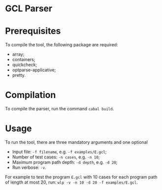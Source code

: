 # GCL Parser

# Prerequisites
To compile the tool, the following package are required:
* array;
* containers;
* quickcheck;
* optparse-applicative;
* pretty.

# Compilation
To compile the parser, run the command `cabal build`.

# Usage
To run the tool, there are three mandatory arguments and one optional
* Input file: `-f filename`, e.g. `-f examples/E.gcl`;
* Number of test cases: `-n cases`, e.g. `-n 10`;
* Maximum program path depth: `-d depth`, e.g. `-d 20`;
* Run verbose: `-v`.

For example to test the program `E.gcl` with 10 cases for each program path of
length at most 20, run: `wlp -v -n 10 -d 20 -f examples/E.gcl`.